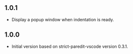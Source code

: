 ## 1.0.1
- Display a popup window when indentation is ready.

## 1.0.0
- Initial version based on strict-paredit-vscode version 0.3.1.
